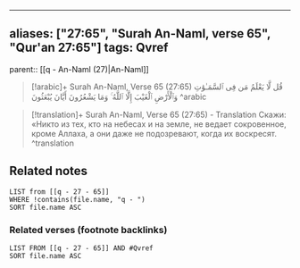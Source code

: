 
---
aliases: ["27:65", "Surah An-Naml, verse 65", "Qur'an 27:65"]
tags: Qvref
---

parent:: [[q - An-Naml (27)|An-Naml]]

> [!arabic]+ Surah An-Naml, Verse 65 (27:65)
> <span class="quran-arabic">قُل لَّا يَعْلَمُ مَن فِى ٱلسَّمَـٰوَٰتِ وَٱلْأَرْضِ ٱلْغَيْبَ إِلَّا ٱللَّهُ ۚ وَمَا يَشْعُرُونَ أَيَّانَ يُبْعَثُونَ</span>
^arabic

> [!translation]+ Surah An-Naml, Verse 65 (27:65) - Translation
> Скажи: «Никто из тех, кто на небесах и на земле, не ведает сокровенное, кроме Аллаха, а они даже не подозревают, когда их воскресят.
^translation



## Related notes
```dataview
LIST from [[q - 27 - 65]]
WHERE !contains(file.name, "q - ")
SORT file.name ASC
```

### Related verses (footnote backlinks)
```dataview
LIST FROM [[q - 27 - 65]] AND #Qvref
SORT file.name ASC
```

